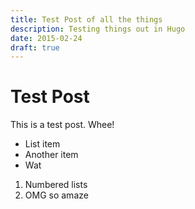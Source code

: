```yaml
---
title: Test Post of all the things
description: Testing things out in Hugo
date: 2015-02-24
draft: true
---
```


# Test Post

This is a test post. Whee!

- List item
- Another item
- Wat

1. Numbered lists
1. OMG so amaze
